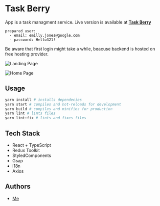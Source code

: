 # Task Berry

App is a task managment service.
Live version is available at **[Task Berry](https://task-berry.netlify.app/)**

```
prepared user:
  - email: emilly.jones@google.com
  - password: Hello321!
```

Be aware that first login might take a while, beacuse backend is hosted on free hosting provider.

![Landing Page](https://lh3.googleusercontent.com/5hggS8hPzsqkjdNkhlLYSg1TrNWHvVr8MGBzyfSHXrDqxR5YJWo58mt6roEguWFcf15mLoa77OpfRb0jXr0OfdRGtTJGyE9zXZ4KkXgoMHYF4N8N9_LECA33bsq3pdmquVEujTNneqQH1FnDZrvUY8EmxpEuUNcMNydSv-tmAW-WeL-nzEUbQEQDyvK9uNpgO13zMQS9lGZ3DTxIjPTKFj8qZwvsulMpKd5c2YNFEpMR3tbi79ynVovz17JwJakmkoQIH0zKkTgJ59gSNTmlNc0Kl2pW-MRkiIlyo0ltUZ0-q-eKDBfHKGM6aApc125UpWunX4VVYEGWuPHDB9_-Q27zs7_JeneITDgFJ3qNORqVxMLHJWQdqop8M7L6C7i8jJrfEnqAnrfgIR1huf7g5F_EOFfjZU6n-dgPpjaCXZrs9-b6TdguNkyVEOtP0Zb5jehWhukShevT3UD6dE55q0rE0rb_QU46jS3zI1sxdicfGN-j3Z4zWYve7tJnD_7J4RXZvIKbczLAWtgX8lczpSMRaJpglyfIS4EkaXDOOHGeKXRG-hkw-QSj1iFg5hU65tOKbeAFLIf5lmIcP37VKOpZ9zb4AaL8IUiV3da5abbGUzqm_qll5ezpZwb62Nb2SYb_FTHCbP8naf-V8x8HJH3m9B6hPE2tiSV4pBZYM0-2fTxqMJEcQa9BExXxZGLlA7wNuzhbf4hkw3LevVzS2FI=w1767-h981-no?authuser=0)

![Home Page](https://lh3.googleusercontent.com/EKXye-HTGuQ3i8zpEoU8FDCoF0phAdYCuob2Nk4IzcDSfwr3WrQgLLrkHeQOlVMQ3yD-7ax-kTTMbAiv-NITskFC2J1_ebqMRhwtz7BRdP8bggDJZadTMM7Yv5k17yASkH0wNt24Nh379RkcTvU8YW2iS3FXiNTQw07ZUTUz4_UIUtVXnAJFgIJVzL_5YjARAY2caEkPzJZ6DRoAHHFcTgj3cO8bEQDcuKrnaBAku--OiSFyku_ppq9xJS8s_TtzJYsTemkOub33nSHg416fHNrEiKq6iKugPgOPdQDP3Nh_XU0Gyt0-55Jvuxbgb12_fLASEnpZvaoZXhCclk4mwQjgHeJvsqr7-CIdhajTWQEheLJFV7BajTkRM7PBicc8RXJcfxD3H5wrcfvsw9HfOWhcEw8xxxWFuhxI64hxsjYvHiRKe0GU51Y7xDpqX4lVhw97jC8NH0wPNJLQ0Uk_7vdjB9aWD_N3_SDhpXlqSkbQKKroorZu3BDd5zkgUlZpR1eLSrf9oRMznPciRQxVCaYYZnXd3U69D6qjyx6O8HXHIeZE1j5H78VKWSm_6bTSlwvKm7VpYE7F8JpVG_vWWinv0Fl1e6-O7v9k0mdBmoVf0ifn-x3vDWWh5ZZqdQfiTe0Z3mO6VhAOeZuwUb-dzbim5olJp2V3v8oyHdZQOraVn5ubFp0PfUKt4y1bJfC5fLAnyTYBBg_fUR1PKKiMCBY=w1743-h982-no?authuser=0)

## Usage

```bash
yarn install # installs dependecies
yarn start # compiles and hot-reloads for development
yarn build # compiles and minifies for production
yarn lint # lints files
yarn lint:fix # lints and fixes files
```

## Tech Stack
- React + TypeScript
- Redux Toolkit
- StyledComponents
- Gsap
- i18n
- Axios

## Authors
- [Me](https://github.com/hoolek77)